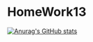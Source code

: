 # HomeWork13
[![Anurag's GitHub stats](https://github-readme-stats.vercel.app/api?username=ZeTscor&show_icons=true&theme=dark)](https://github.com/anuraghazra/github-readme-stats)
